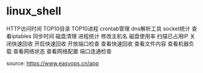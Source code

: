 # linux_shell
HTTP访问时间
TOP10目录
TOP10进程
crontab管理
dns解析工具
socket统计
查看iptables
同步时间
磁盘清理
进程统计
修改主机名
磁盘使用率
扫描已占用IP
关闭快速回收
开启快速回收
开放端口检查
查看快速回收
查看文件内容
查看机器负载
查看网络状态
查看网络配置
端口连通检查

source: https://www.easyops.cn/app
